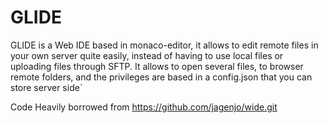# GLIDE

GLIDE is a Web IDE based in monaco-editor, it allows to edit remote files in your own server quite easily, instead of having to use local files or uploading files through SFTP. It allows to open several files, to browser remote folders, and the privileges are based in a config.json that you can store server side`

Code Heavily borrowed from https://github.com/jagenjo/wide.git


```

